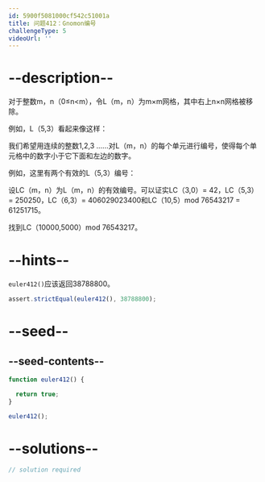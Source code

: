 ```yaml
---
id: 5900f5081000cf542c51001a
title: 问题412：Gnomon编号
challengeType: 5
videoUrl: ''
---
```


# --description--

对于整数m，n（0≤n&lt;m），令L（m，n）为m×m网格，其中右上n×n网格被移除。

例如，L（5,3）看起来像这样：

我们希望用连续的整数1,2,3 ......对L（m，n）的每个单元进行编号，使得每个单元格中的数字小于它下面和左边的数字。

例如，这里有两个有效的L（5,3）编号：

设LC（m，n）为L（m，n）的有效编号。可以证实LC（3,0）= 42，LC（5,3）= 250250，LC（6,3）= 406029023400和LC（10,5）mod 76543217 = 61251715。

找到LC（10000,5000）mod 76543217。

# --hints--

`euler412()`应该返回38788800。

```js
assert.strictEqual(euler412(), 38788800);
```

# --seed--

## --seed-contents--

```js
function euler412() {

  return true;
}

euler412();
```

# --solutions--

```js
// solution required
```
